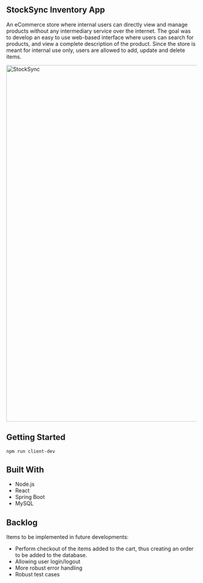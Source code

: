 ## StockSync Inventory App

An eCommerce store where internal users can directly view and manage products without any intermediary service over the internet. The goal was to develop an easy to use web-based interface where users can search for products, and view a complete description of the product. Since the store is meant for internal use only, users are allowed to add, update and delete items.

<img width="944" alt="StockSync" src="https://github.com/user-attachments/assets/c969c15d-dc65-4882-90a9-5fd22a43deb6">


## Getting Started

`npm run client-dev`

## Built With

- Node.js
- React
- Spring Boot
- MySQL

## Backlog

Items to be implemented in future developments:

- Perform checkout of the items added to the cart, thus creating an order to be added to the database.
- Allowing user login/logout
- More robust error handling
- Robust test cases

